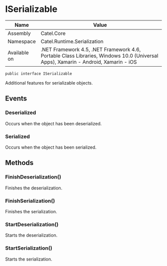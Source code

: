 

# ISerializable

Name|Value
---|---
Assembly|Catel.Core
Namespace|Catel.Runtime.Serialization
Available on|.NET Framework 4.5, .NET Framework 4.6, Portable Class Libraries, Windows 10.0 (Universal Apps), Xamarin - Android, Xamarin - iOS

```
public interface ISerializable
```

Additional features for serializable objects.



## Events

### Deserialized

Occurs when the object has been deserialized.



### Serialized

Occurs when the object has been serialized.



## Methods

### FinishDeserialization()

Finishes the deserialization.



### FinishSerialization()

Finishes the serialization.



### StartDeserialization()

Starts the deserialization.



### StartSerialization()

Starts the serialization.



